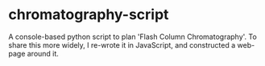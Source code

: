 # chromatography-script
A console-based python script to plan 'Flash Column Chromatography'. To share this more widely, I re-wrote it in JavaScript, and constructed a web-page around it.
